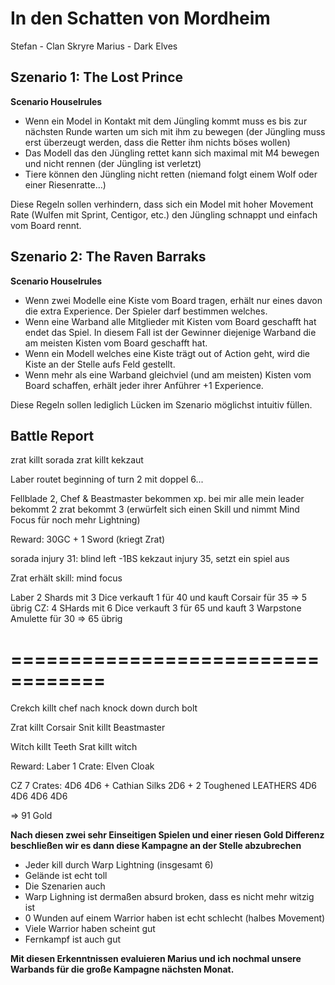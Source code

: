 # In den Schatten von Mordheim   

Stefan - Clan Skryre
Marius - Dark Elves

## Szenario 1: The Lost Prince

**Scenario Houselrules**  
-	Wenn ein Model in Kontakt mit dem Jüngling kommt muss es bis zur nächsten Runde warten um sich mit ihm zu bewegen (der Jüngling muss erst überzeugt werden, dass die Retter ihm nichts böses wollen)
-	Das Modell das den Jüngling rettet kann sich maximal mit M4 bewegen und nicht rennen (der Jüngling ist verletzt)
-	Tiere können den Jüngling nicht retten (niemand folgt einem Wolf oder einer Riesenratte…)

Diese Regeln sollen verhindern, dass sich ein Model mit hoher Movement Rate (Wulfen mit Sprint, Centigor, etc.) den Jüngling schnappt und einfach vom Board rennt.



## Szenario 2: The Raven Barraks

**Scenario Houselrules**  
-	Wenn zwei Modelle eine Kiste vom Board tragen, erhält nur eines davon die extra Experience. Der Spieler darf bestimmen welches.
-	Wenn eine Warband alle Mitglieder mit Kisten vom Board geschafft hat endet das Spiel. In diesem Fall ist der Gewinner diejenige Warband die am meisten Kisten vom Board geschafft hat.
-	Wenn ein Modell welches eine Kiste trägt out of Action geht, wird die Kiste an der Stelle aufs Feld gestellt.
- Wenn mehr als eine Warband gleichviel (und am meisten) Kisten vom Board schaffen, erhält jeder ihrer Anführer +1 Experience.

Diese Regeln sollen lediglich Lücken im Szenario möglichst intuitiv füllen.

## Battle Report
zrat killt sorada
zrat killt kekzaut

Laber routet beginning of turn 2 mit doppel 6...

Fellblade 2, Chef & Beastmaster bekommen xp. bei mir alle
mein leader bekommt 2
zrat bekommt 3 (erwürfelt sich einen Skill und nimmt Mind Focus für noch mehr Lightning)

Reward: 30GC + 1 Sword (kriegt Zrat)

sorada injury 31: blind left -1BS
kekzaut injury 35, setzt ein spiel aus

Zrat erhält skill: mind focus

Laber 2 Shards mit 3 Dice verkauft 1 für 40 und kauft Corsair für 35 => 5 übrig
CZ: 4 SHards mit 6 Dice verkauft 3 für 65 und kauft 3 Warpstone Amulette für 30 => 65 übrig

==================================
==================================

Crekch killt chef nach knock down durch bolt

Zrat killt Corsair
Snit killt Beastmaster

Witch killt Teeth
Srat killt witch

Reward: 
Laber 1 Crate: Elven Cloak

CZ 7 Crates: 
4D6
4D6 + Cathian Silks
2D6 + 2 Toughened LEATHERS
4D6
4D6
4D6
4D6

=> 91 Gold

**Nach diesen zwei sehr Einseitigen Spielen und einer riesen Gold Differenz beschließen wir es dann diese Kampagne an der Stelle abzubrechen**  

 - Jeder kill durch Warp Lightning (insgesamt 6)
 - Gelände ist echt toll
 - Die Szenarien auch
 - Warp Lighning ist dermaßen absurd broken, dass es nicht mehr witzig ist
 - 0 Wunden auf einem Warrior haben ist echt schlecht (halbes Movement)
 - Viele Warrior haben scheint gut
 - Fernkampf ist auch gut

**Mit diesen Erkenntnissen evaluieren Marius und ich nochmal unsere Warbands für die große Kampagne nächsten Monat.**
